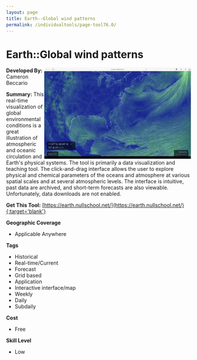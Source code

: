 ```yaml
---
layout: page
title: Earth--Global wind patterns
permalink: /individualtools/page-tool76.0/
---
```

# Earth::Global wind patterns

<img src="/images/scaled_250_400/TOOLID_76.0_ScreenCapture-1.png" style="max-height:250px;max-width:400;" align="right"/>

**Developed By:** Cameron Beccario

**Summary:** This real-time visualization of global environmental conditions is a great illustration of atmospheric and oceanic circulation and Earth's physical systems. The tool is primarily a data visualization and teaching tool. The click-and-drag interface allows the user to explore physical and chemical parameters of the oceans and atmosphere at various spatial scales and at several atmospheric levels. The interface is intuitive, past data are archived, and short-term forecasts are also viewable. Unfortunately, data downloads are not enabled.



**Get This Tool:** [https://earth.nullschool.net/](https://earth.nullschool.net/){:target='blank'}

**Geographic Coverage**

* Applicable Anywhere

**Tags**

*  Historical 
*  Real-time/Current
*  Forecast
*  Grid based
*  Application
*  Interactive interface/map
*  Weekly
*  Daily
*  Subdaily

**Cost**

* Free

**Skill Level**

* Low
